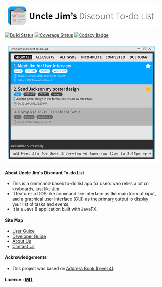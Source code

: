 <img src="docs/images/app_logo_full.png" alt="Uncle Jim's Discount To-do List" width="600"><br>

[![Build Status](https://travis-ci.org/CS2103AUG2016-W10-C4/main.svg?branch=master)](https://travis-ci.org/CS2103AUG2016-W10-C4/main)
[![Coverage Status](https://coveralls.io/repos/github/CS2103AUG2016-W10-C4/main/badge.svg?branch=master)](https://coveralls.io/github/CS2103AUG2016-W10-C4/main?branch=master)
[![Codacy Badge](https://api.codacy.com/project/badge/Grade/4780d0602a144b7a9edb9fc1e019a27b)](https://www.codacy.com/app/Logical-Reminding-Apartment/main?utm_source=github.com&amp;utm_medium=referral&amp;utm_content=CS2103AUG2016-W10-C4/main&amp;utm_campaign=Badge_Grade)

<img src="docs/images/mockupV0_0.png" alt="Mockup of Uncle Jim's Discount To-do List main interface" width="600"><br>


#### About Uncle Jim's Discount To-do List

* This is a command-based to-do list app for users who relies a lot on keyboards, just like [Jim](http://www.comp.nus.edu.sg/~cs2103/AY1617S1/).
* It features a DOS-like command line interface as the main form of input, and a graphical user interface (GUI) as the primary output to display your list of tasks and events.
* It is a Java 8 application built with JavaFX.

  
#### Site Map
* [User Guide](https://cs2103aug2016-w10-c4.github.io/main/UserGuide.html) 
* [Developer Guide](https://cs2103aug2016-w10-c4.github.io/main/DeveloperGuide.html) 
* [About Us](docs/AboutUs.md)
* [Contact Us](docs/ContactUs.md)


#### Acknowledgements
* This project was based on [Address Book (Level 4)](https://github.com/nus-cs2103-AY1617S1/addressbook-level4).


#### Licence : [MIT](LICENSE)

